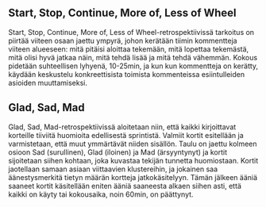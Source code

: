 ## Start, Stop, Continue, More of, Less of Wheel

Start, Stop, Continue, More of, Less of Wheel-retrospektiivissä tarkoitus on piirtää viiteen osaan jaettu ympyrä,
johon kerätään tiimin kommentteja viiteen alueeseen: mitä pitäisi aloittaa tekemään, mitä lopettaa tekemästä,
mitä olisi hyvä jatkaa näin, mitä tehdä lisää ja mitä tehdä vähemmän. Kokous pidetään suhteellisen lyhyenä, 10-25min, ja kun kun kommentteja on kerätty,
käydään keskustelu konkreettisista toimista kommenteissa esiintulleiden asioiden muuttamiseksi.

## Glad, Sad, Mad

Glad, Sad, Mad-retrospektiivissä aloitetaan niin, että kaikki kirjoittavat korteille tiiviitä huomioita edellisestä sprintistä.
Valmiit kortit esitellään ja varmistetaan, että muut ymmärtävät niiden sisällön.
Taulu on jaettu kolmeen osioon Sad (surullinen), Glad (iloinen) ja Mad (ärsyyntynyt) ja kortit sijoitetaan siihen kohtaan, joka kuvastaa tekijän tunnetta huomiostaan.
Kortit jaotellaan samaan asiaan viittaavien klustereihin, ja jokainen saa äänestysmerkitä tietyn määrän kortteja jatkokäsitelyyn. 
Tämän jälkeen ääniä saaneet kortit käsitellään eniten ääniä saaneesta alkaen siihen asti, että kaikki on käyty tai kokousaika, noin 60min, on päättynyt.
